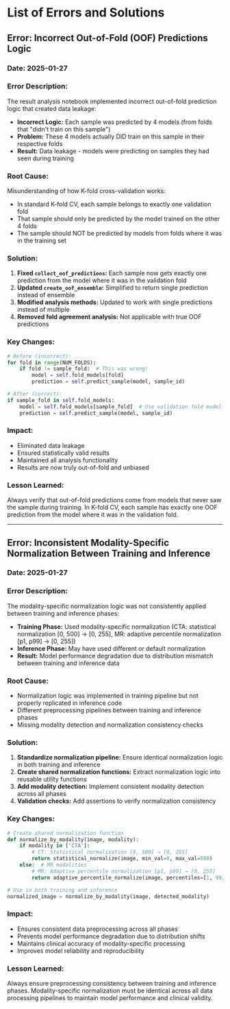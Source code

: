 # List of Errors and Solutions

## Error: Incorrect Out-of-Fold (OOF) Predictions Logic

### **Date:** 2025-01-27

### **Error Description:**
The result analysis notebook implemented incorrect out-of-fold prediction logic that created data leakage:

- **Incorrect Logic:** Each sample was predicted by 4 models (from folds that "didn't train on this sample")
- **Problem:** These 4 models actually DID train on this sample in their respective folds
- **Result:** Data leakage - models were predicting on samples they had seen during training

### **Root Cause:**
Misunderstanding of how K-fold cross-validation works:
- In standard K-fold CV, each sample belongs to exactly one validation fold
- That sample should only be predicted by the model trained on the other 4 folds
- The sample should NOT be predicted by models from folds where it was in the training set

### **Solution:**
1. **Fixed `collect_oof_predictions`:** Each sample now gets exactly one prediction from the model where it was in the validation fold
2. **Updated `create_oof_ensemble`:** Simplified to return single prediction instead of ensemble
3. **Modified analysis methods:** Updated to work with single predictions instead of multiple
4. **Removed fold agreement analysis:** Not applicable with true OOF predictions

### **Key Changes:**
```python
# Before (incorrect):
for fold in range(NUM_FOLDS):
    if fold != sample_fold:  # This was wrong!
        model = self.fold_models[fold]
        prediction = self.predict_sample(model, sample_id)

# After (correct):
if sample_fold in self.fold_models:
    model = self.fold_models[sample_fold]  # Use validation fold model
    prediction = self.predict_sample(model, sample_id)
```

### **Impact:**
- Eliminated data leakage
- Ensured statistically valid results
- Maintained all analysis functionality
- Results are now truly out-of-fold and unbiased

### **Lesson Learned:**
Always verify that out-of-fold predictions come from models that never saw the sample during training. In K-fold CV, each sample has exactly one OOF prediction from the model where it was in the validation fold.

---

## Error: Inconsistent Modality-Specific Normalization Between Training and Inference

### **Date:** 2025-01-27

### **Error Description:**
The modality-specific normalization logic was not consistently applied between training and inference phases:

- **Training Phase:** Used modality-specific normalization (CTA: statistical normalization [0, 500] → [0, 255], MR: adaptive percentile normalization [p1, p99] → [0, 255])
- **Inference Phase:** May have used different or default normalization
- **Result:** Model performance degradation due to distribution mismatch between training and inference data

### **Root Cause:**
- Normalization logic was implemented in training pipeline but not properly replicated in inference code
- Different preprocessing pipelines between training and inference phases
- Missing modality detection and normalization consistency checks

### **Solution:**
1. **Standardize normalization pipeline:** Ensure identical normalization logic in both training and inference
2. **Create shared normalization functions:** Extract normalization logic into reusable utility functions
3. **Add modality detection:** Implement consistent modality detection across all phases
4. **Validation checks:** Add assertions to verify normalization consistency

### **Key Changes:**
```python
# Create shared normalization function
def normalize_by_modality(image, modality):
    if modality in ['CTA']:
        # CT: Statistical normalization [0, 500] → [0, 255]
        return statistical_normalize(image, min_val=0, max_val=500)
    else:  # MR modalities
        # MR: Adaptive percentile normalization [p1, p99] → [0, 255]
        return adaptive_percentile_normalize(image, percentiles=[1, 99])

# Use in both training and inference
normalized_image = normalize_by_modality(image, detected_modality)
```

### **Impact:**
- Ensures consistent data preprocessing across all phases
- Prevents model performance degradation due to distribution shifts
- Maintains clinical accuracy of modality-specific processing
- Improves model reliability and reproducibility

### **Lesson Learned:**
Always ensure preprocessing consistency between training and inference phases. Modality-specific normalization must be identical across all data processing pipelines to maintain model performance and clinical validity.
